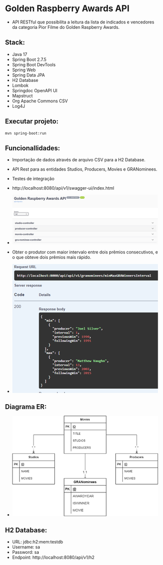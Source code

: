 # Golden Raspberry Awards API

- API RESTful que possibilita a leitura da lista de indicados e vencedores
da categoria Pior Filme do Golden Raspberry Awards.

## Stack:
- Java 17
- Spring Boot 2.7.5
- Spring Boot DevTools
- Spring Web
- Spring Data JPA
- H2 Database
- Lombok
- Springdoc OpenAPI UI
- Mapstruct
- Org Apache Commons CSV
- Log4J

## Executar projeto:
```console
mvn spring-boot:run
``` 
## Funcionallidades:
- Importação de dados através de arquivo CSV para a H2 Database.
- API Rest para as entidades Studios, Producers, Movies e GRANominees.
- Testes de integração
- http://localhost:8080/api/v1/swagger-ui/index.html
- <img alt="Golden Raspberry Awards API" title="Bethehero" src=".github/GRA_API.png"/>

- Obter o produtor com maior intervalo entre dois prêmios consecutivos, e o que obteve dois prêmios mais rápido.
- <img alt="GRA Min Max" title="Bethehero" src=".github/GRA_WINNERS_MIN_MAX.png"/>

## Diagrama ER:
- <img alt="Diagrama ER" title="Bethehero" src=".github/DIAGRAMA.png"/>

## H2 Database:
- URL: jdbc:h2:mem:testdb   
- Username: sa
- Password: sa
- Endpoint: http://localhost:8080/api/v1/h2

